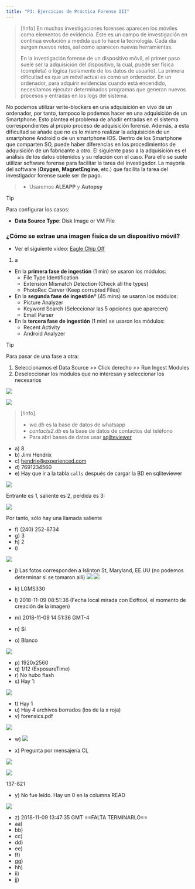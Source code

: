 ```yaml
---
title: "P3: Ejercicios de Práctica Forense III"
---
```

>[!Info]
>En muchas investigaciones forenses aparecen los móviles como elementos de evidencia. Este es un campo de investigación en continua evolución a medida que lo hace la tecnología. Cada día surgen nuevos retos, así como aparecen nuevas herramientas. 
>
>En la investigación forense de un dispositivo móvil, el primer paso suele ser la adquisición
del dispositivo, la cual, puede ser física (completa) o lógica (solamente de los datos de usuario). La primera dificultad es que un móvil actual es como un ordenador. En un ordenador, para adquirir evidencias cuando está encendido, necesitamos ejecutar determinados programas que generan nuevos procesos y entradas en los logs del sistema.
>
No podemos utilizar write-blockers en una adquisición en vivo de un ordenador, por tanto, tampoco lo podemos hacer en una adquisición de un Smartphone. Esto plantea el problema de añadir entradas en el sistema correspondientes al propio proceso de adquisición forense. Además, a esta dificultad se añade que no es lo mismo realizar la adquisición de un smartphone Android o de un smartphone IOS. Dentro de los Smartphone que comparten SO, puede haber diferencias en los procedimientos de adquisición de un fabricante a otro. El siguiente paso a la adquisición es el análisis de los datos obtenidos y su relación con el caso. Para ello se suele utilizar software forense para facilitar la tarea del investigador. La mayoría del software (**Oxygen**, **MagnetEngine**, etc.) que facilita la tarea del investigador forense suele ser de pago.
>
>- Usaremos **ALEAPP** y **Autopsy**

>[!Tip]
>Para configurar los casos:
>- **Data Source Type**: Disk Image or VM File

### ¿Cómo se extrae una imagen física de un dispositivo móvil?

- Ver el siguiente vídeo: [Eagle Chip Off](https://www.youtube.com/watch?v=vfHj5QBHWP8)

1. a

- En la **primera fase de ingestión** (1 min) se usaron los módulos: 
	- File Type Identification 
	- Extension Mismatch Detection (Check all the types)
	- PhotoRec Carver (Keep corrupted Files)
- En la **segunda fase de ingestión**º (45 mins) se usaron los módulos:
	- Picture Analyzer
	- Keyword Search (Seleccionar las 5 opciones que aparecen)
	- Email Parser
- En la **tercera fase de ingestión** (1 min) se usaron los módulos:
	- Recent Activity
	- Android Analyzer

>[!Tip]
>Para pasar de una fase a otra:
>1. Seleccionamos el Data Source >> Click derecho >> Run Ingest Modules
>2. Deseleccionar los módulos que no interesan y seleccionar los necesarios

![](img/Pasted%20image%2020241025130900.png)

![](img/Pasted%20image%2020241025131301.png)

>[!Info]
>- *wa.db* es la base de datos de whatsapp
>- *contacts2.db* es la base de datos de contactos del teléfono
>- Para abri bases de datos usar [sqliteviewer](https://sqliteviewer.app)

- a) 8
- b) Jimi Hendrix
- c) hendrix@experienced.com
- d) 7691234560
- e) Hay que ir a la tabla `calls` después de cargar la BD en sqliteviewer

![](img/Pasted%20image%2020241025133024.png)

Entrante es 1, saliente es 2, perdida es 3:

![](img/Pasted%20image%2020241025133501.png)

Por tanto, sólo hay una llamada saliente

- f) (240) 252-8734
- g) 3
- h) 2
- i) 

![](img/Pasted%20image%2020241025134100.png)

- j) Las fotos corresponden a Islinton St, Maryland, EE.UU (no podemos determinar si se tomaron allí)
![](img/Pasted%20image%2020241025134203.png)
![](img/Pasted%20image%2020241025134203.png)

- k) LGMS330
- l) 2018-11-09 08:51:36 (Fecha local mirada con Exiftool, el momento de creación de la imagen)
- m) 2018-11-09 14:51:36 GMT-4
- n) Sí
- o) Blanco

![](img/Pasted%20image%2020241025135229.png)

- p) 1920x2560
- q) 1/12 (ExposureTime)
- r) No hubo flash
- s) Hay 1:

![](img/Pasted%20image%2020241025135823.png)

- t) Hay 1
- u) Hay 4 archivos borrados (los de la x roja)
- v) forensics.pdf 

![](img/Pasted%20image%2020241025140006.png)

- w)
![](img/Pasted%20image%2020241025140047.png)

- x) Pregunta por mensajería CL

![](img/Pasted%20image%2020241025140912.png)

![](img/Pasted%20image%2020241025141552.png)

137-821

- y) No fue leído. Hay un 0 en la columna READ

![](img/Pasted%20image%2020241025141642.png)

- z) 2018-11-09 13:47:35 GMT
==FALTA TERMINARLO==
- aa)
- bb)
- cc)
- dd)
- ee)
- ff)
- gg)
- hh)
- ii)
- jj)